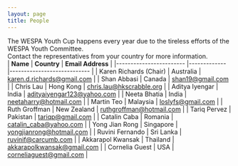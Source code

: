 ```yaml
---
layout: page
title: People
---
```

The WESPA Youth Cup happens every year due to the tireless efforts of the WESPA Youth Committee.  
Contact the representatives from your country for more information.  
| **Name**                | **Country**   | **Email Address**           |
|------------------------	|-------------	|----------------------------	|
| Karen Richards (Chair) 	| Australia   	| karen.d.richards@gmail.com 	|
| Shan Abbasi            	| Canada      	| shan19@gmail.com           	|
| Chris Lau              	| Hong Kong   	| chris.lau@hkscrabble.org   	|
| Aditya Iyengar         	| India       	| adityaiyengar123@yahoo.com 	|
| Neeta Bhatia           	| India       	| neetaharry@hotmail.com     	|
| Martin Teo             	| Malaysia    	| loslyfs@gmail.com          	|
| Ruth Groffman          	| New Zealand 	| ruthgroffman@hotmail.com   	|
| Tariq Pervez           	| Pakistan    	| tariqp@gmail.com           	|
| Catalin Caba           	| Romania     	| catalin_caba@yahoo.com     	|
| Yong Jian Rong         	| Singapore   	| yongjianrong@hotmail.com   	|
| Ruvini Fernando        	| Sri Lanka   	| ruvinif@carcumb.com        	|
| Akkarapol Kwansak      	| Thailand    	| akkarapolkwansak@gmail.com 	|
| Cornelia Guest         	| USA         	| corneliaguest@gmail.com    	|
